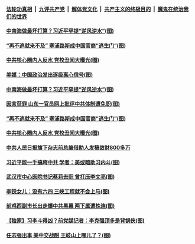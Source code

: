 ####  [法轮功真相](../../../../basic/blob/master/README.md?t=08302102) &nbsp;|&nbsp; [九评共产党](../../../../9ping.md/blob/master/README.md?t=08302102) &nbsp;|&nbsp; [解体党文化](../../../../jtdwh.md/blob/master/README.md?t=08302102)  &nbsp;|&nbsp; [共产主义的终极目的](../../../../gczydzjmd.md/blob/master/README.md?t=08302102) &nbsp;|&nbsp; [魔鬼在统治我们的世界](../../../../mgztzwmdsj.md/blob/master/README.md?t=08302102) 


#### [中南海做最坏打算？习近平罕提“逆风逆水”(图)](../pages/p2/944526.md?t=08302102) 



#### [“再不逃就来不及” 塞浦路斯成中国官商“逃生门”(图)](../pages/p2/944499.md?t=08302102) 

#### [中共核心圈内人反水 党校丑闻大曝光(图)](../pages/p2/943816.md?t=08302102) 

#### [美媒：中国政治发出逐级离心信号(图)](../pages/p2/944611.md?t=08302102) 


#### [中南海做最坏打算？习近平罕提“逆风逆水”(图)](../pages/p2/944526.md?t=08302102) 



#### [因言获罪 山东一官员网上批评中共体制遭免职(图)](../pages/p2/944509.md?t=08302102) 

#### [“再不逃就来不及” 塞浦路斯成中国官商“逃生门”(图)](../pages/p2/944499.md?t=08302102) 

#### [中共核心圈内人反水 党校丑闻大曝光(图)](../pages/p2/943816.md?t=08302102) 

#### [中共人民日报旗下杂志前总编借助人发稿敛财800多万](../pages/p2/944501.md?t=08302102) 


#### [习近平能一手搞垮中共 学者：美或暗助习内斗(图)](../pages/p2/944428.md?t=08302102) 


#### [武汉市中心医院书记蔡莉去职 曾打压李文亮(图)](../pages/p2/944430.md?t=08302102) 


#### [李锐女儿：没有六四 三峡工程就不会上马(图)](../pages/p2/944396.md?t=08302102) 


#### [前鸡西副市长出走爆中共黑幕 两下属遭株连(图)](../pages/p2/944321.md?t=08302102) 

#### [【独家】习李斗得凶？前党媒记者：李克强顶多是背锅侠(图)](../pages/p2/944331.md?t=08302102) 

#### [任志强出事 美中交战酣 王岐山上哪儿了？(图)](../pages/p2/944338.md?t=08302102) 


